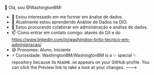 👋 Olá, sou @WashingtonBM!
- 👀 Estou interessado em me formar em ánalse de dados.
- 🌱 Atualmente estou aprendendo Análise de Dados na DIO.
- 💞️ Estou procurando colaborar em administração e análise de dados.
- 📫 Como entrar em contato comigo: atavés do Git e do  https://www.linkedin.com/in/washington-brito-tecnico-em-administracao/
- 😄 Pronomes: Aluno, Iniciante
- ⚡ Curiosidade:
WashingtonBM/WashingtonBM is a ✨ special ✨ repository because its `README.md`  appears on your GitHub profile.
You can click the Preview link to take a look at your changes.
--->
